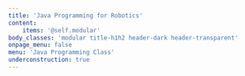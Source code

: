 ```yaml
---
title: 'Java Programming for Robotics'
content:
    items: '@self.modular'
body_classes: 'modular title-h1h2 header-dark header-transparent'
onpage_menu: false
menu: 'Java Programming Class'
underconstruction: true
---
```


